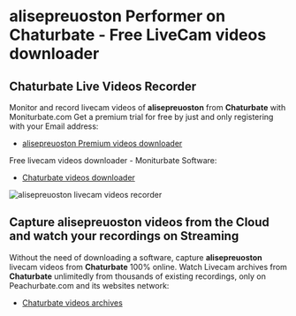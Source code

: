 # alisepreuoston Performer on Chaturbate - Free LiveCam videos downloader

## Chaturbate Live Videos Recorder

Monitor and record livecam videos of **alisepreuoston** from **Chaturbate** with Moniturbate.com
Get a premium trial for free by just and only registering with your Email address:
* [alisepreuoston Premium videos downloader](https://moniturbate.com/request-demo-licence-key.html)

Free livecam videos downloader - Moniturbate Software:
* [Chaturbate videos downloader](https://moniturbate.com/moniturbate-download-software.html)

![alisepreuoston livecam videos recorder](https://peachurnet.com/templates/moniturbate-software.png)


## Capture alisepreuoston videos from the Cloud and watch your recordings on Streaming

Without the need of downloading a software, capture **alisepreuoston** livecam videos from **Chaturbate** 100% online.
Watch Livecam archives from **Chaturbate** unlimitedly from thousands of existing recordings, only on Peachurbate.com and its websites network:
* [Chaturbate videos archives](https://peachurnet.com/)